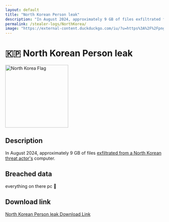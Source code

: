 ```yaml
---
layout: default
title: "North Korean Person leak"
description: "In August 2024, approximately 9 GB of files exfiltrated from a North Korean threat actor's computer."
permalink: /stealer-logs/NorthKorea/
image: "https://external-content.duckduckgo.com/iu/?u=https%3A%2F%2Fpng.pngtree.com%2Fpng-clipart%2F20221231%2Fourmid%2Fpngtree-north-korea-flag-fluttering-with-cloth-texture-png-image_6546218.png&f=1&nofb=1&ipt=c01a0fea6d7136f8319db15758f517970f3b95803467f8c820cc0ff85201b939"
---
```


# 🇰🇵 North Korean Person leak

<img src="https://external-content.duckduckgo.com/iu/?u=https%3A%2F%2Fpng.pngtree.com%2Fpng-clipart%2F20221231%2Fourmid%2Fpngtree-north-korea-flag-fluttering-with-cloth-texture-png-image_6546218.png&f=1&nofb=1&ipt=c01a0fea6d7136f8319db15758f517970f3b95803467f8c820cc0ff85201b939" alt="North Korea Flag" width="200" height="200">

## Description

In August 2024, approximately 9 GB of files <a href="https://techcrunch.com/2025/08/12/hackers-breach-and-expose-a-major-north-korean-spying-operation/">exfiltrated from a North Korean threat actor's</a> computer.

## Breached data

everything on there pc 🤷

## Download link

[North Korean Person leak Download Link](https://bin.0xfc.de/?d33afcd9a9ae86ce#6EL5CGmcW8AC52d3B8SsK2K6aAcyzSqnFynxwc8FgREJ)
